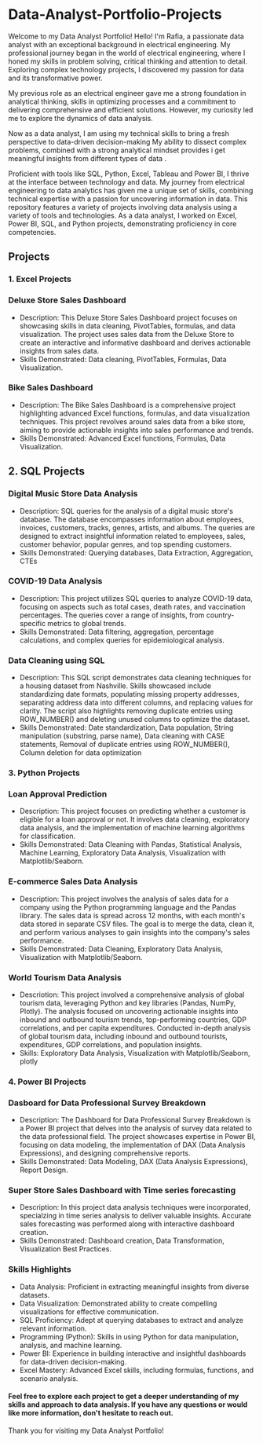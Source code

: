 # Data-Analyst-Portfolio-Projects
Welcome to my Data Analyst Portfolio! Hello! I'm Rafia, a passionate data analyst with an exceptional background in electrical engineering. My professional journey began in the world of electrical engineering, where I honed my skills in problem solving, critical thinking and attention to detail. Exploring complex technology projects, I discovered my passion for data and its transformative power.

My previous role as an electrical engineer gave me a strong foundation in analytical thinking, skills in optimizing processes and a commitment to delivering comprehensive and efficient solutions. However, my curiosity led me to explore the dynamics of data analysis.

Now as a data analyst, I am using my technical skills to bring a fresh perspective to data-driven decision-making My ability to dissect complex problems, combined with a strong analytical mindset provides i get meaningful insights from different types of data .

Proficient with tools like SQL, Python, Excel, Tableau and Power BI, I thrive at the interface between technology and data. My journey from electrical engineering to data analytics has given me a unique set of skills, combining technical expertise with a passion for uncovering information in data. This repository features a variety of projects involving data analysis using a variety of tools and technologies. As a data analyst, I worked on Excel, Power BI, SQL, and Python projects, demonstrating proficiency in core competencies.
## Projects
### 1. Excel Projects
### Deluxe Store Sales Dashboard
- Description: This Deluxe Store Sales Dashboard project focuses on showcasing skills in data cleaning, PivotTables, formulas, and data visualization. The project uses sales data from the Deluxe Store to create an interactive and informative dashboard and derives actionable insights from sales data.
- Skills Demonstrated: Data cleaning, PivotTables, Formulas, Data Visualization.
### Bike Sales Dashboard
- Description: The Bike Sales Dashboard is a comprehensive project highlighting advanced Excel functions, formulas, and data visualization techniques. This project revolves around sales data from a bike store, aiming to provide actionable insights into sales performance and trends.
- Skills Demonstrated: Advanced Excel functions, Formulas, Data Visualization.

## 2. SQL Projects
### Digital Music Store Data Analysis

 - Description: SQL queries for the analysis of a digital music store's database. The database encompasses information about employees, invoices, customers, tracks, genres, artists, and albums. The queries are designed to extract insightful information related to employees, sales, customer behavior, popular genres, and top spending customers.
- Skills Demonstrated: Querying databases, Data Extraction, Aggregation, CTEs
###  COVID-19 Data Analysis

- Description: This project utilizes SQL queries to analyze COVID-19 data, focusing on aspects such as total cases, death rates, and vaccination percentages. The queries cover a range of insights, from country-specific metrics to global trends.
- Skills Demonstrated: Data filtering, aggregation, percentage calculations, and complex queries for epidemiological analysis.

###  Data Cleaning using SQL

- Description: This SQL script demonstrates data cleaning techniques for a housing dataset from Nashville. Skills showcased include standardizing date formats, populating missing property addresses, separating address data into different columns, and replacing values for clarity. The script also highlights removing duplicate entries using ROW_NUMBER() and deleting unused columns to optimize the dataset.
- Skills Demonstrated: Date standardization,
Data population,
String manipulation (substring, parse name),
Data cleaning with CASE statements,
Removal of duplicate entries using ROW_NUMBER(),
Column deletion for data optimization
### 3. Python Projects
### Loan Approval Prediction

- Description: This project focuses on predicting whether a customer is eligible for a loan approval or not. It involves data cleaning, exploratory data analysis, and the implementation of machine learning algorithms for classification.
- Skills Demonstrated: Data Cleaning with Pandas, Statistical Analysis, Machine Learning, Exploratory Data Analysis, Visualization with Matplotlib/Seaborn.
### E-commerce Sales Data Analysis

- Description: This project involves the analysis of sales data for a company using the Python programming language and the Pandas library. The sales data is spread across 12 months, with each month's data stored in separate CSV files. The goal is to merge the data, clean it, and perform various analyses to gain insights into the company's sales performance.
- Skills Demonstrated: Data Cleaning, Exploratory Data Analysis, Visualization with Matplotlib/Seaborn.
### World Tourism Data Analysis
  - Descriotion: This project involved a comprehensive analysis of global tourism data, leveraging Python and key libraries (Pandas, NumPy, Plotly). The analysis focused on uncovering actionable insights into inbound and outbound tourism trends, top-performing countries, GDP correlations, and per capita expenditures. Conducted in-depth analysis of global tourism data, including inbound and outbound tourists, expenditures, GDP correlations, and population insights.
  - Skills: Exploratory Data Analysis, Visualization with Matplotlib/Seaborn, plotly
### 4. Power BI Projects
### Dasboard for Data Professional Survey Breakdown
- Description: The Dashboard for Data Professional Survey Breakdown is a Power BI project that delves into the analysis of survey data related to the data professional field. The project showcases expertise in Power BI, focusing on data modeling, the implementation of DAX (Data Analysis Expressions), and designing comprehensive reports.
- Skills Demonstrated: Data Modeling, DAX (Data Analysis Expressions), Report Design.
### Super Store Sales Dashboard with Time series forecasting

- Description: In this project data analysis techniques were incorporated, specialzing in time series analysis to deliver valuable insights. Accurate sales forecasting was performed along with interactive dashboard creation.
- Skills Demonstrated: Dashboard creation, Data Transformation, Visualization Best Practices.
### Skills Highlights


- Data Analysis: Proficient in extracting meaningful insights from diverse datasets.
- Data Visualization: Demonstrated ability to create compelling visualizations for effective communication.
- SQL Proficiency: Adept at querying databases to extract and analyze relevant information.
- Programming (Python): Skills in using Python for data manipulation, analysis, and machine learning.
- Power BI: Experience in building interactive and insightful dashboards for data-driven decision-making.
- Excel Mastery: Advanced Excel skills, including formulas, functions, and scenario analysis.
#### Feel free to explore each project to get a deeper understanding of my skills and approach to data analysis. If you have any questions or would like more information, don't hesitate to reach out.

Thank you for visiting my Data Analyst Portfolio!
